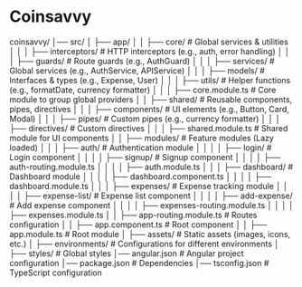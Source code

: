 # Coinsavvy

coinsavvy/
│── src/
│ ├── app/
│ │ ├── core/ # Global services & utilities
│ │ │ ├── interceptors/ # HTTP interceptors (e.g., auth, error handling)
│ │ │ ├── guards/ # Route guards (e.g., AuthGuard)
│ │ │ ├── services/ # Global services (e.g., AuthService, APIService)
│ │ │ ├── models/ # Interfaces & types (e.g., Expense, User)
│ │ │ ├── utils/ # Helper functions (e.g., formatDate, currency formatter)
│ │ │ ├── core.module.ts # Core module to group global providers
│ │ ├── shared/ # Reusable components, pipes, directives
│ │ │ ├── components/ # UI elements (e.g., Button, Card, Modal)
│ │ │ ├── pipes/ # Custom pipes (e.g., currency formatter)
│ │ │ ├── directives/ # Custom directives
│ │ │ ├── shared.module.ts # Shared module for UI components
│ │ ├── modules/ # Feature modules (Lazy loaded)
│ │ │ ├── auth/ # Authentication module
│ │ │ │ ├── login/ # Login component
│ │ │ │ ├── signup/ # Signup component
│ │ │ │ ├── auth-routing.module.ts
│ │ │ │ ├── auth.module.ts
│ │ │ ├── dashboard/ # Dashboard module
│ │ │ │ ├── dashboard.component.ts
│ │ │ │ ├── dashboard.module.ts
│ │ │ ├── expenses/ # Expense tracking module
│ │ │ │ ├── expense-list/ # Expense list component
│ │ │ │ ├── add-expense/ # Add expense component
│ │ │ │ ├── expenses-routing.module.ts
│ │ │ │ ├── expenses.module.ts
│ │ ├── app-routing.module.ts # Routes configuration
│ │ ├── app.component.ts # Root component
│ │ ├── app.module.ts # Root module
│ ├── assets/ # Static assets (images, icons, etc.)
│ ├── environments/ # Configurations for different environments
│ ├── styles/ # Global styles
│── angular.json # Angular project configuration
│── package.json # Dependencies
│── tsconfig.json # TypeScript configuration
